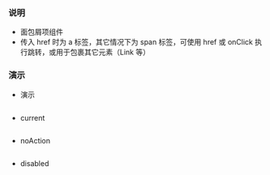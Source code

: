 ### 说明

*   面包屑项组件
*   传入 href 时为 a 标签，其它情况下为 span 标签，可使用 href 或 onClick 执行跳转，或用于包裹其它元素（Link 等）

### 演示

*   演示

```js {"codepath": "item.jsx"}
```

*   current

```js {"codepath": "item-current.jsx"}
```

*   noAction

```js {"codepath": "item-noAction.jsx"}
```

*   disabled

```js {"codepath": "item-disabled.jsx"}
```
